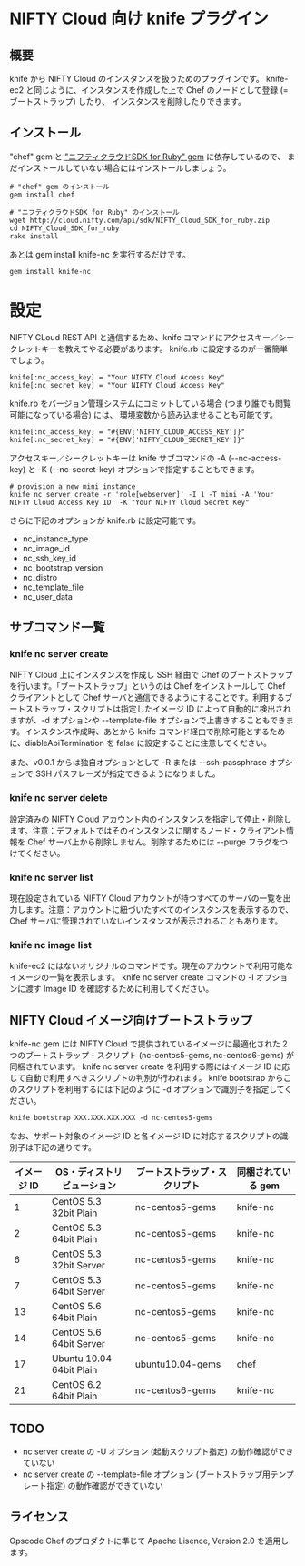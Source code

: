 # NIFTY Cloud 向け knife プラグイン

## 概要

knife から NIFTY Cloud のインスタンスを扱うためのプラグインです。
knife-ec2 と同じように、インスタンスを作成した上で Chef のノードとして登録 (= ブートストラップ) したり、
インスタンスを削除したりできます。

## インストール

"chef" gem と ["ニフティクラウドSDK for Ruby" gem](http://cloud.nifty.com/api/sdk/) に依存しているので、
まだインストールしていない場合にはインストールしましょう。

	# "chef" gem のインストール
	gem install chef

	# "ニフティクラウドSDK for Ruby" のインストール
	wget http://cloud.nifty.com/api/sdk/NIFTY_Cloud_SDK_for_ruby.zip
	cd NIFTY_Cloud_SDK_for_ruby
	rake install

あとは gem install knife-nc を実行するだけです。

	gem install knife-nc

# 設定

NIFTY CLoud REST API と通信するため、knife コマンドにアクセスキー／シークレットキーを教えてやる必要があります。
knife.rb に設定するのが一番簡単でしょう。

	knife[:nc_access_key] = "Your NIFTY Cloud Access Key"
	knife[:nc_secret_key] = "Your NIFTY Cloud Access Key"

knife.rb をバージョン管理システムにコミットしている場合 (つまり誰でも閲覧可能になっている場合) には、
環境変数から読み込ませることも可能です。

	knife[:nc_access_key] = "#{ENV['NIFTY_CLOUD_ACCESS_KEY']}"
	knife[:nc_secret_key] = "#{ENV['NIFTY_CLOUD_SECRET_KEY']}"

アクセスキー／シークレットキーは knife サブコマンドの -A (--nc-access-key) と -K (--nc-secret-key) オプションで指定することもできます。

	# provision a new mini instance
	knife nc server create -r 'role[webserver]' -I 1 -T mini -A 'Your NIFTY Cloud Access Key ID' -K "Your NIFTY Cloud Secret Key"

さらに下記のオプションが knife.rb に設定可能です。

 * nc_instance_type
 * nc_image_id
 * nc_ssh_key_id
 * nc_bootstrap_version
 * nc_distro
 * nc_template_file
 * nc_user_data

## サブコマンド一覧

### knife nc server create

NIFTY Cloud 上にインスタンスを作成し SSH 経由で Chef のブートストラップを行います。「ブートストラップ」というのは Chef をインストールして Chef クライアントとして Chef サーバと通信できるようにすることです。利用するブートストラップ・スクリプトは指定したイメージ ID によって自動的に検出されますが、-d オプションや --template-file オプションで上書きすることもできます。インスタンス作成時、あとから knife コマンド経由で削除可能とするために、diableApiTermination を false に設定することに注意してください。

また、v0.0.1 からは独自オプションとして -R または --ssh-passphrase オプションで SSH パスフレーズが指定できるようになりました。

### knife nc server delete

設定済みの NIFTY Cloud アカウント内のインスタンスを指定して停止・削除します。注意：デフォルトではそのインスタンスに関するノード・クライアント情報を Chef サーバ上から削除しません。削除するためには --purge フラグをつけてください。

### knife nc server list

現在設定されている NIFTY Cloud アカウントが持つすべてのサーバの一覧を出力します。注意：アカウントに紐づいたすべてのインスタンスを表示するので、Chef サーバに管理されていないインスタンスが表示されることもあります。

### knife nc image list

knife-ec2 にはないオリジナルのコマンドです。現在のアカウントで利用可能なイメージの一覧を表示します。
knife nc server create コマンドの -I オプションに渡す Image ID を確認するために利用してください。

## NIFTY Cloud イメージ向けブートストラップ

knife-nc gem には NIFTY Cloud で提供されているイメージに最適化された 2 つのブートストラップ・スクリプト (nc-centos5-gems, nc-centos6-gems) が同梱されています。
knife nc server create を利用する際にはイメージ ID に応じて自動で利用すべきスクリプトの判別が行われます。
knife bootstrap からこのスクリプトを利用するには下記のように -d オプションで識別子を指定してください。

    knife bootstrap XXX.XXX.XXX.XXX -d nc-centos5-gems

なお、サポート対象のイメージ ID と各イメージ ID に対応するスクリプトの識別子は下記の通りです。

イメージ ID | OS・ディストリビューション | ブートストラップ・スクリプト | 同梱されている gem
------------|----------------------------|------------------------------|-------------------
1           | CentOS 5.3 32bit Plain     | nc-centos5-gems              | knife-nc
2           | CentOS 5.3 64bit Plain     | nc-centos5-gems              | knife-nc
6           | CentOS 5.3 32bit Server    | nc-centos5-gems              | knife-nc
7           | CentOS 5.3 64bit Server    | nc-centos5-gems              | knife-nc
13          | CentOS 5.6 64bit Plain     | nc-centos5-gems              | knife-nc
14          | CentOS 5.6 64bit Server    | nc-centos5-gems              | knife-nc
17          | Ubuntu 10.04 64bit Plain   | ubuntu10.04-gems             | chef
21          | CentOS 6.2 64bit Plain     | nc-centos6-gems              | knife-nc

## TODO

 * nc server create の -U オプション (起動スクリプト指定) の動作確認ができていない
 * nc server create の --template-file オプション (ブートストラップ用テンプレート指定) の動作確認ができていない

## ライセンス

Opscode Chef のプロダクトに準じて Apache Lisence, Version 2.0 を適用します。
